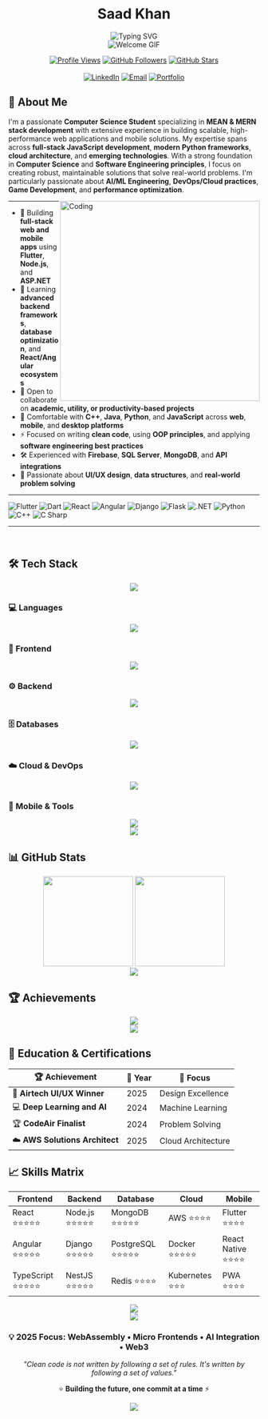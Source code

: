 <h1 align="center"><strong>Saad Khan</strong></h1>

<div align="center">
  <img src="https://readme-typing-svg.herokuapp.com?font=Fira+Code&pause=1000&color=7F5AF0&center=true&vCenter=true&width=750&lines=Computer+Science+Student+%7C+Software+Engineer;Game+Developer+%7C+Mobile+App+Developer;Full+Stack+Web+%26+App+Development;Computer+Networks+%26+Socket+Programming;Cloud+%7C+DevOps+%7C+AI+%26+ML+%7C+Data+Science;Always+Learning+%7C+Building+%7C+Exploring!" alt="Typing SVG" />
</div>

<div align="center">
  <img src="https://user-images.githubusercontent.com/73097560/115834477-dbab4500-a447-11eb-908a-139a6edaec5c.gif" alt="Welcome GIF">
</div>

<div align="center">

[![Profile Views](https://komarev.com/ghpvc/?username=saadoxyz&color=7F5AF0&style=flat)](https://github.com/saadoxyz)
[![GitHub Followers](https://img.shields.io/github/followers/saadoxyz?label=Follow&style=social)](https://github.com/saadoxyz)
[![GitHub Stars](https://img.shields.io/github/stars/saadoxyz?style=social)](https://github.com/saadoxyz)
<br><br>
[![LinkedIn](https://img.shields.io/badge/LinkedIn-Connect-7F5AF0?style=for-the-badge&logo=linkedin&logoColor=white)](https://www.linkedin.com/in/saad-khan-0127272b3/)
[![Email](https://img.shields.io/badge/Gmail-Contact-7F5AF0?style=for-the-badge&logo=gmail&logoColor=white)](mailto:saado652004@gmail.com)
[![Portfolio](https://img.shields.io/badge/Portfolio-View-7F5AF0?style=for-the-badge&logo=react&logoColor=white)](https://your-portfolio-link.com)

</div>


## 🚀 About Me

I'm a passionate **Computer Science Student** specializing in **MEAN & MERN stack development** with extensive experience in building scalable, high-performance web applications and mobile solutions. My expertise spans across **full-stack JavaScript development**, **modern Python frameworks**, **cloud architecture**, and **emerging technologies**. With a strong foundation in **Computer Science** and **Software Engineering principles**, I focus on creating robust, maintainable solutions that solve real-world problems. I'm particularly passionate about **AI/ML Engineering**, **DevOps/Cloud practices**, **Game Development**, and **performance optimization**.

<img align="right" alt="Coding" width="400" src="https://cdn.dribbble.com/userupload/41869260/file/original-a181a8c6c451aa6b5fdea7808802005b.gif">

---

- 🔭 Building **full-stack web and mobile apps** using **Flutter**, **Node.js**, and **ASP.NET**
- 🌱 Learning **advanced backend frameworks**, **database optimization**, and **React/Angular ecosystems**
- 👯 Open to collaborate on **academic, utility, or productivity-based projects**
- 💬 Comfortable with **C++**, **Java**, **Python**, and **JavaScript** across **web**, **mobile**, and **desktop platforms**
- ⚡ Focused on writing **clean code**, using **OOP principles**, and applying **software engineering best practices**
- 🛠 Experienced with **Firebase**, **SQL Server**, **MongoDB**, and **API integrations**
- 🎯 Passionate about **UI/UX design**, **data structures**, and **real-world problem solving**
  
---

![Flutter](https://img.shields.io/badge/Flutter-%2302569B.svg?style=for-the-badge&logo=flutter&logoColor=white)
![Dart](https://img.shields.io/badge/Dart-%230175C2.svg?style=for-the-badge&logo=dart&logoColor=white)
![React](https://img.shields.io/badge/React-%2361DAFB.svg?style=for-the-badge&logo=react&logoColor=black)
![Angular](https://img.shields.io/badge/Angular-%23DD0031.svg?style=for-the-badge&logo=angular&logoColor=white)
![Django](https://img.shields.io/badge/Django-%23092E20.svg?style=for-the-badge&logo=django&logoColor=white)
![Flask](https://img.shields.io/badge/Flask-%23000000.svg?style=for-the-badge&logo=flask&logoColor=white)
![.NET](https://img.shields.io/badge/.NET-%23512BD4.svg?style=for-the-badge&logo=dotnet&logoColor=white)
![Python](https://img.shields.io/badge/Python-%233776AB.svg?style=for-the-badge&logo=python&logoColor=white)
![C++](https://img.shields.io/badge/C%2B%2B-%2300599C.svg?style=for-the-badge&logo=c%2B%2B&logoColor=white)
![C Sharp](https://img.shields.io/badge/C%23-%23239120.svg?style=for-the-badge&logo=c-sharp&logoColor=white)

---


<br clear="right"/>

## 🛠️ Tech Stack

<div align="center">
  <img src="https://user-images.githubusercontent.com/73097560/115834477-dbab4500-a447-11eb-908a-139a6edaec5c.gif">
</div>

### 💻 Languages
<div align="center">
  <img src="https://skillicons.dev/icons?i=js,ts,python,cs,cpp,java,dart,html,css,php" />
</div>

### 🎨 Frontend
<div align="center">
  <img src="https://skillicons.dev/icons?i=react,angular,vue,nextjs,redux,tailwind,bootstrap,sass,materialui,figma" />
</div>

### ⚙️ Backend
<div align="center">
  <img src="https://skillicons.dev/icons?i=nodejs,express,nestjs,django,flask,fastapi,dotnet,spring,graphql" />
</div>

### 🗄️ Databases
<div align="center">
  <img src="https://skillicons.dev/icons?i=mongodb,postgresql,mysql,redis,firebase,supabase" />
</div>

### ☁️ Cloud & DevOps
<div align="center">
  <img src="https://skillicons.dev/icons?i=aws,gcp,azure,docker,kubernetes,jenkins,terraform,nginx,git,github" />
</div>

### 📱 Mobile & Tools
<div align="center">
  <img src="https://skillicons.dev/icons?i=flutter,dart,react,vscode,webstorm,pycharm,npm,yarn,webpack,vite" />
</div>

<div align="center">
  <img src="https://user-images.githubusercontent.com/73097560/115834477-dbab4500-a447-11eb-908a-139a6edaec5c.gif">
</div>

## 📊 GitHub Stats

<div align="center">
  <img height="180em" src="https://github-readme-stats.vercel.app/api?username=saadoxyz&show_icons=true&theme=radical&include_all_commits=true&count_private=true&hide_border=true"/>
  <img height="180em" src="https://github-readme-stats.vercel.app/api/top-langs/?username=saadoxyz&layout=compact&langs_count=8&theme=radical&hide_border=true"/>
</div>

<div align="center">
  <img src="https://github-readme-activity-graph.vercel.app/graph?username=saadoxyz&theme=redical&hide_border=true" />
</div>

## 🏆 Achievements

<div align="center">
  <img src="https://github-profile-trophy.vercel.app/?username=saadoxyz&theme=radical&no-frame=true&margin-w=10&column=6" />
</div>

<div align="center">
  <img src="https://user-images.githubusercontent.com/73097560/115834477-dbab4500-a447-11eb-908a-139a6edaec5c.gif">
</div>

## 🏅 Education & Certifications

<div align="center">

| 🏆 Achievement | 📅 Year | 🎯 Focus |
|---------------|---------|----------|
| 🎨 **Airtech UI/UX Winner** | 2025 | Design Excellence |
| 💻 **Deep Learning and AI** | 2024 | Machine Learning |
| 🏆 **CodeAir Finalist** | 2024 | Problem Solving |
| ☁️ **AWS Solutions Architect** | 2025 | Cloud Architecture |

</div>

## 📈 Skills Matrix

<div align="center">

| Frontend | Backend | Database | Cloud | Mobile |
|----------|---------|----------|-------|--------|
| React ⭐⭐⭐⭐⭐ | Node.js ⭐⭐⭐⭐⭐ | MongoDB ⭐⭐⭐⭐⭐ | AWS ⭐⭐⭐⭐ | Flutter ⭐⭐⭐⭐ |
| Angular ⭐⭐⭐⭐⭐ | Django ⭐⭐⭐⭐⭐ | PostgreSQL ⭐⭐⭐⭐⭐ | Docker ⭐⭐⭐⭐⭐ | React Native ⭐⭐⭐⭐ |
| TypeScript ⭐⭐⭐⭐⭐ | NestJS ⭐⭐⭐⭐⭐ | Redis ⭐⭐⭐⭐ | Kubernetes ⭐⭐⭐ | PWA ⭐⭐⭐⭐ |

</div>

<div align="center">
  <img src="https://user-images.githubusercontent.com/73097560/115834477-dbab4500-a447-11eb-908a-139a6edaec5c.gif">
</div>

<div align="center">
  <img src="https://user-images.githubusercontent.com/73097560/115834477-dbab4500-a447-11eb-908a-139a6edaec5c.gif">
</div>

<div align="center">
  
### 💡 2025 Focus: WebAssembly • Micro Frontends • AI Integration • Web3

*"Clean code is not written by following a set of rules. It's written by following a set of values."*

⭐ **Building the future, one commit at a time** ⚡

</div>

<div align="center">
  <img src="https://capsule-render.vercel.app/api?type=waving&color=gradient&customColorList=6,11,20&height=100&section=footer" />
</div>
